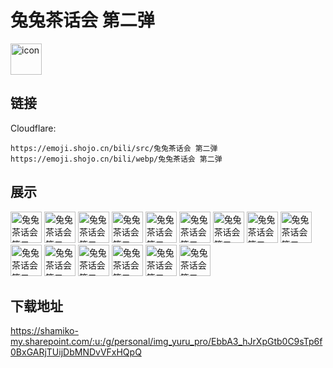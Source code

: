 # 兔兔茶话会 第二弹
<img src="https://emoji.shojo.cn/bili/src/兔兔茶话会 第二弹/icon.png" width="50" height="50" alt="icon">

## 链接
Cloudflare:
```
https://emoji.shojo.cn/bili/src/兔兔茶话会 第二弹
https://emoji.shojo.cn/bili/webp/兔兔茶话会 第二弹
```
## 展示
<img src="https://emoji.shojo.cn/bili/src/兔兔茶话会 第二弹/兔兔茶话会 第二弹-懵.png" width="50" height="50" alt="兔兔茶话会 第二弹-懵">
<img src="https://emoji.shojo.cn/bili/src/兔兔茶话会 第二弹/兔兔茶话会 第二弹-急.png" width="50" height="50" alt="兔兔茶话会 第二弹-急">
<img src="https://emoji.shojo.cn/bili/src/兔兔茶话会 第二弹/兔兔茶话会 第二弹-无语.png" width="50" height="50" alt="兔兔茶话会 第二弹-无语">
<img src="https://emoji.shojo.cn/bili/src/兔兔茶话会 第二弹/兔兔茶话会 第二弹-出发.png" width="50" height="50" alt="兔兔茶话会 第二弹-出发">
<img src="https://emoji.shojo.cn/bili/src/兔兔茶话会 第二弹/兔兔茶话会 第二弹-歪头杀.png" width="50" height="50" alt="兔兔茶话会 第二弹-歪头杀">
<img src="https://emoji.shojo.cn/bili/src/兔兔茶话会 第二弹/兔兔茶话会 第二弹-兔兔请客.png" width="50" height="50" alt="兔兔茶话会 第二弹-兔兔请客">
<img src="https://emoji.shojo.cn/bili/src/兔兔茶话会 第二弹/兔兔茶话会 第二弹-不愧是我.png" width="50" height="50" alt="兔兔茶话会 第二弹-不愧是我">
<img src="https://emoji.shojo.cn/bili/src/兔兔茶话会 第二弹/兔兔茶话会 第二弹-好运.png" width="50" height="50" alt="兔兔茶话会 第二弹-好运">
<img src="https://emoji.shojo.cn/bili/src/兔兔茶话会 第二弹/兔兔茶话会 第二弹-炫.png" width="50" height="50" alt="兔兔茶话会 第二弹-炫">
<img src="https://emoji.shojo.cn/bili/src/兔兔茶话会 第二弹/兔兔茶话会 第二弹-乖巧.png" width="50" height="50" alt="兔兔茶话会 第二弹-乖巧">
<img src="https://emoji.shojo.cn/bili/src/兔兔茶话会 第二弹/兔兔茶话会 第二弹-嗯嗯.png" width="50" height="50" alt="兔兔茶话会 第二弹-嗯嗯">
<img src="https://emoji.shojo.cn/bili/src/兔兔茶话会 第二弹/兔兔茶话会 第二弹-期待.png" width="50" height="50" alt="兔兔茶话会 第二弹-期待">
<img src="https://emoji.shojo.cn/bili/src/兔兔茶话会 第二弹/兔兔茶话会 第二弹-爱你.png" width="50" height="50" alt="兔兔茶话会 第二弹-爱你">
<img src="https://emoji.shojo.cn/bili/src/兔兔茶话会 第二弹/兔兔茶话会 第二弹-胡思乱想.png" width="50" height="50" alt="兔兔茶话会 第二弹-胡思乱想">
<img src="https://emoji.shojo.cn/bili/src/兔兔茶话会 第二弹/兔兔茶话会 第二弹-送fafa.png" width="50" height="50" alt="兔兔茶话会 第二弹-送fafa">

## 下载地址

https://shamiko-my.sharepoint.com/:u:/g/personal/img_yuru_pro/EbbA3_hJrXpGtb0C9sTp6f0BxGARjTUijDbMNDvVFxHQpQ